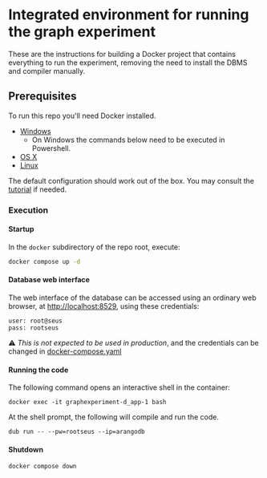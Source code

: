 # Integrated environment for running the graph experiment

These are the instructions for building a Docker project that contains everything to run the experiment, removing the need to install the DBMS and compiler manually.

## Prerequisites

To run this repo you'll need Docker installed.

* [Windows](https://docs.docker.com/desktop/install/windows-install/)
    * On Windows the commands below need to be executed in Powershell.
* [OS X](https://docs.docker.com/desktop/install/mac-install/)
* [Linux](https://docs.docker.com/desktop/install/linux-install/)

The default configuration should work out of the box. You may consult the [tutorial](https://docs.docker.com/compose/gettingstarted/) if needed.

### Execution

#### Startup

In the `docker` subdirectory of the repo root, execute:

```bash
docker compose up -d
```

#### Database web interface

The web interface of the database can be accessed using an ordinary web browser, at [http://localhost:8529](http://localhost:8529), using these credentials:

```text
user: root@seus
pass: rootseus
```

⚠ *This is not expected to be used in production*, and the credentials can be changed in [docker-compose.yaml](./docker-compose.yml#L9)

#### Running the code

The following command opens an interactive shell in the container:

```shell
docker exec -it graphexperiment-d_app-1 bash
```

At the shell prompt, the following will compile and run the code.

```shell
dub run -- --pw=rootseus --ip=arangodb
```

#### Shutdown

```shell
docker compose down
```